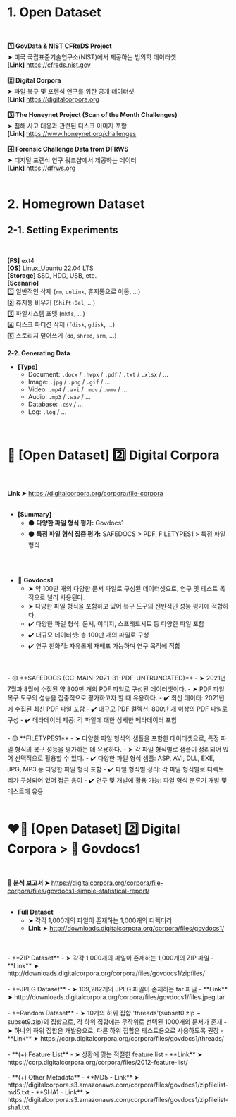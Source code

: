 # 1. Open Dataset
</br>

**1️⃣ GovData & NIST CFReDS Project**
</br>
➤ 미국 국립표준기술연구소(NIST)에서 제공하는 법의학 데이터셋
</br>
**[Link]** https://cfreds.nist.gov
</br>
</br>
**2️⃣ Digital Corpora**
</br>
➤ 파일 복구 및 포렌식 연구를 위한 공개 데이터셋
</br>
**[Link]** https://digitalcorpora.org
</br>
</br>
**3️⃣ The Honeynet Project (Scan of the Month Challenges)**
</br>
➤ 침해 사고 대응과 관련된 디스크 이미지 포함
</br>
**[Link]** https://www.honeynet.org/challenges
</br>
</br>
**4️⃣ Forensic Challenge Data from DFRWS**
</br>
➤ 디지털 포렌식 연구 워크샵에서 제공하는 데이터
</br>
**[Link]** https://dfrws.org
</br></br>

</div>

# 2. Homegrown Dataset

## 2-1. Setting Experiments
</br>

**[FS]** ext4
</br>
**[OS]** Linux_Ubuntu 22.04 LTS
</br>
**[Storage]** SSD, HDD, USB, etc.
</br>
**[Scenario]**
</br>
1️⃣ 일반적인 삭제 (`rm`, `unlink`, 휴지통으로 이동, ...)
</br>
2️⃣ 휴지통 비우기 (`Shift+Del`, ...)
</br>
3️⃣ 파일시스템 포맷 (`mkfs`, ...)
</br>
4️⃣ 디스크 파티션 삭제 (`fdisk`, `gdisk`, ...)
</br>
5️⃣ 스토리지 덮어쓰기 (`dd`, `shred`, `srm`, ...)
</br></br>
**2-2. Generating Data**
</br>
- **[Type]**
  - Document: `.docx` / `.hwpx` / `.pdf` / `.txt` / `.xlsx` / ...
  - Image: `.jpg` / `.png` / `.gif` / ...
  - Video: `.mp4` / `.avi` / `.mov` / `.wmv` / ...
  - Audio: `.mp3` / `.wav` / ...
  - Database: `.csv` / ...
  - Log: `.log` / ...
</br>

</div>

# 📌 [Open Dataset] 2️⃣ Digital Corpora

</br>

**Link ➤** https://digitalcorpora.org/corpora/file-corpora
</br>
</br>
- **[Summary]**
  - ⚫️ **다양한 파일 형식 평가:** Govdocs1
  - ⚫️ **특정 파일 형식 집중 평가:** SAFEDOCS > PDF, FILETYPES1 > 특정 파일 형식
</br>
</br>

- 🔴 **Govdocs1**
  - ➤ 약 100만 개의 다양한 문서 파일로 구성된 데이터셋으로, 연구 및 테스트 목적으로 널리 사용된다.
  - ➤ 다양한 파일 형식을 포함하고 있어 복구 도구의 전반적인 성능 평가에 적합하다.
  - ✔️ 다양한 파일 형식: 문서, 이미지, 스프레드시트 등 다양한 파일 포함
  - ✔️ 대규모 데이터셋: 총 100만 개의 파일로 구성
  - ✔️ 연구 친화적: 자유롭게 재배포 가능하며 연구 목적에 적합
</br>
</br>
- 🟡 **SAFEDOCS (CC-MAIN-2021-31-PDF-UNTRUNCATED)**
  - ➤ 2021년 7월과 8월에 수집된 약 800만 개의 PDF 파일로 구성된 데이터셋이다.
  - ➤ PDF 파일 복구 도구의 성능을 집중적으로 평가하고자 할 때 유용하다.
  - ✔️ 최신 데이터: 2021년에 수집된 최신 PDF 파일 포함
  - ✔️ 대규모 PDF 컬렉션: 800만 개 이상의 PDF 파일로 구성
  - ✔️ 메타데이터 제공: 각 파일에 대한 상세한 메타데이터 포함
</br>
</br>
- 🟡 **FILETYPES1**
  - ➤ 다양한 파일 형식의 샘플을 포함한 데이터셋으로, 특정 파일 형식의 복구 성능을 평가하는 데 유용하다.
  - ➤ 각 파일 형식별로 샘플이 정리되어 있어 선택적으로 활용할 수 있다.
  - ✔️ 다양한 파일 형식 샘플: ASP, AVI, DLL, EXE, JPG, MP3 등 다양한 파일 형식 포함
  - ✔️ 파일 형식별 정리: 각 파일 형식별로 디렉토리가 구성되어 있어 접근 용이
  - ✔️ 연구 및 개발에 활용 가능: 파일 형식 분류기 개발 및 테스트에 유용
</br></br>

</div>

# ❤️‍🔥 [Open Dataset] 2️⃣ Digital Corpora > 🔴 Govdocs1

</br>

📑 **분석 보고서 ➤** https://digitalcorpora.org/corpora/file-corpora/files/govdocs1-simple-statistical-report/
</br>
</br>

- **Full Dataset**
  - ➤ 각각 1,000개의 파일이 존재하는 1,000개의 디렉터리
  - **Link** ➤ http://downloads.digitalcorpora.org/corpora/files/govdocs1/
</br>
</br>
- **ZIP Dataset**
  - ➤ 각각 1,000개의 파일이 존재하는 1,000개의 ZIP 파일
  - **Link** ➤ http://downloads.digitalcorpora.org/corpora/files/govdocs1/zipfiles/
</br>
</br>
- **JPEG Dataset**
  - ➤ 109,282개의 JPEG 파일이 존재하는 tar 파일
  - **Link** ➤ http://downloads.digitalcorpora.org/corpora/files/govdocs1/files.jpeg.tar
</br>
</br>
- **Random Dataset**
  - ➤ 10개의 하위 집합 'threads'(subset0.zip ~ subset9.zip)의 집합으로, 각 하위 집합에는 무작위로 선택된 1000개의 문서가 존재
  - ➤ 하나의 하위 집합은 개발용으로, 다른 하위 집합은 테스트용으로 사용하도록 권장
  - **Link** ➤ https://corp.digitalcorpora.org/corpora/files/govdocs1/threads/
</br>
</br>
- **(+) Feature List**
  - ➤ 상황에 맞는 적절한 feature list
  - **Link** ➤ https://corp.digitalcorpora.org/corpora/files/2012-feature-list/
</br>
</br>
- **(+) Other Metadata**
  - **MD5 - Link** ➤ https://digitalcorpora.s3.amazonaws.com/corpora/files/govdocs1/zipfilelist-md5.txt
  - **SHA1 - Link** ➤ https://digitalcorpora.s3.amazonaws.com/corpora/files/govdocs1/zipfilelist-sha1.txt
</br>
